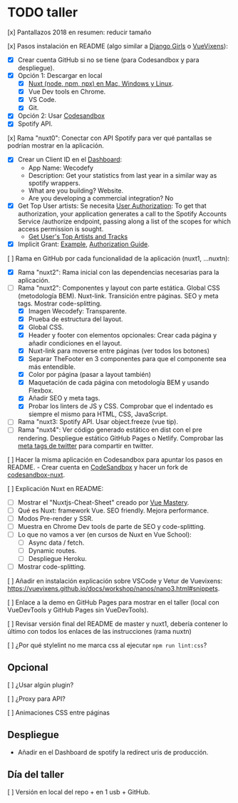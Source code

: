 # TODO taller

[x] Pantallazos 2018 en resumen: reducir tamaño

[x] Pasos instalación en README (algo similar a [Django Girls](https://tutorial.djangogirls.org/es/installation/) o [VueVixens](https://vuevixens.github.io/docs/workshop/ch1.html)):
- [x] Crear cuenta GitHub si no se tiene (para Codesandbox y para despliegue).
- [x] Opción 1: Descargar en local
    - [x] [Nuxt (node, npm, npx) en Mac, Windows y Linux](https://nuxtjs.org/guide/installation/).
    - [x] Vue Dev tools en Chrome.
    - [x] VS Code.
    - [x] Git.
- [x] Opción 2: Usar [Codesandbox](https://codesandbox.io/s/github/nuxt/codesandbox-nuxt)
- [x] Spotify API.

[x] Rama "nuxt0": Conectar con API Spotify para ver qué pantallas se podrían mostrar en la aplicación.
- [x] Crear un Client ID en el [Dashboard](https://developer.spotify.com/dashboard/applications):
    - App Name: Wecodefy
    - Description: Get your statistics from last year in a similar way as spotify wrappers.
    - What are you building? Website.
    - Are you developing a commercial integration? No
- [x] Get Top User artists: Se necesita [User Authorization](https://developer.spotify.com/documentation/general/guides/authorization-guide/): To get that authorization, your application generates a call to the Spotify Accounts Service /authorize endpoint, passing along a list of the scopes for which access permission is sought.
    - [Get User's Top Artists and Tracks](https://developer.spotify.com/console/get-current-user-top-artists-and-tracks/?type=artists&time_range=&limit=&offset=)
- [x] Implicit Grant: [Example](https://gist.github.com/igorPhelype/68239ecab9afcc50230ce0c61c3bac2f), [Authorization Guide](https://developer.spotify.com/documentation/general/guides/authorization-guide/).

[ ] Rama en GitHub por cada funcionalidad de la aplicación (nuxt1, ...nuxtn):
- [x] Rama "nuxt2": Rama inicial con las dependencias necesarias para la aplicación.
- [ ] Rama "nuxt2": Componentes y layout con parte estática. Global CSS (metodología BEM). Nuxt-link. Transición entre páginas. SEO y meta tags. Mostrar code-splitting.
    - [x] Imagen Wecodefy: Transparente.
    - [x] Prueba de estructura del layout.
    - [x] Global CSS.
    - [x] Header y footer con elementos opcionales: Crear cada página y añadir condiciones en el layout.
    - [x] Nuxt-link para moverse entre páginas (ver todos los botones)
    - [x] Separar TheFooter en 3 componentes para que el componente sea más entendible.
    - [x] Color por página (pasar a layout también)
    - [x] Maquetación de cada página con metodología BEM y usando Flexbox.
    - [x] Añadir SEO y meta tags.
    - [x] Probar los linters de JS y CSS. Comprobar que el indentado es siempre el mismo para HTML, CSS, JavaScript.

- [ ] Rama "nuxt3: Spotify API. Usar object.freeze (vue tip).
- [ ] Rama "nuxt4": Ver código generado estático en dist con el pre rendering. Despliegue estático GitHub Pages o Netlify. Comprobar las [meta tags de twitter](https://cards-dev.twitter.com/validator) para compartir en twitter.

[ ] Hacer la misma aplicación en Codesandbox para apuntar los pasos en README.
    - Crear cuenta en [CodeSandbox](https://codesandbox.io/) y hacer un fork de [codesandbox-nuxt](https://codesandbox.io/s/github/nuxt/codesandbox-nuxt).

[ ] Explicación Nuxt en README:
- [ ] Mostrar el "Nuxtjs-Cheat-Sheet" creado por [Vue Mastery](https://www.vuemastery.com/nuxt-cheat-sheet/).
- [ ] Qué es Nuxt: framework Vue. SEO friendly. Mejora performance.
- [ ] Modos Pre-render y SSR.
- [ ] Muestra en Chrome Dev tools de parte de SEO y code-splitting.
- [ ] Lo que no vamos a ver (en cursos de Nuxt en Vue School):
    - [ ] Async data / fetch.
    - [ ] Dynamic routes.
    - [ ] Despliegue Heroku.
- [ ] Mostrar code-splitting.

[ ] Añadir en instalación explicación sobre VSCode y Vetur de Vuevixens: https://vuevixens.github.io/docs/workshop/nanos/nano3.html#snippets.

[ ] Enlace a la demo en GitHub Pages para mostrar en el taller (local con VueDevTools y GitHub Pages sin VueDevTools).

[ ] Revisar versión final del README de master y nuxt1, debería contener lo último con todos los enlaces de las instrucciones (rama nuxtn)

[ ] ¿Por qué stylelint no me marca css al ejecutar `npm run lint:css`?

## Opcional

[ ] ¿Usar algún plugin?

[ ] ¿Proxy para API?

[ ] Animaciones CSS entre páginas

## Despliegue

- Añadir en el Dashboard de spotify la redirect uris de producción.

## Día del taller

[ ] Versión en local del repo + en 1 usb + GitHub.
